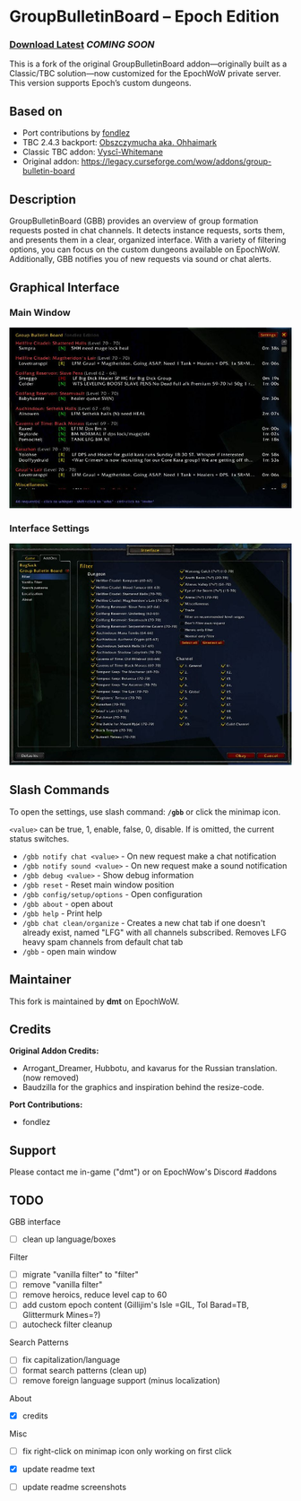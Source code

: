 # GroupBulletinBoard – Epoch Edition

### [Download Latest](https://github.com/GroupBulletinBoard-Epoch/GroupBulletinBoard-Epoch/releases/latest) *COMING SOON*

This is a fork of the original GroupBulletinBoard addon—originally built as a Classic/TBC solution—now customized for the EpochWoW private server. This version supports Epoch’s custom dungeons.

## Based on

- Port contributions by [fondlez](https://github.com/fondlez/GroupBulletinBoard)
- TBC 2.4.3 backport: [Obszczymucha aka. Ohhaimark](https://codeberg.org/obszczymucha/group-bulletin-board-tbc)
- Classic TBC addon: [Vyscî-Whitemane](https://github.com/Vysci/LFG-Bulletin-Board)
- Original addon: https://legacy.curseforge.com/wow/addons/group-bulletin-board

## Description

GroupBulletinBoard (GBB) provides an overview of group formation requests posted in chat channels. It detects instance requests, sorts them, and presents them in a clear, organized interface. With a variety of filtering options, you can focus on the custom dungeons available on EpochWoW. Additionally, GBB notifies you of new requests via sound or chat alerts.

## Graphical Interface

### Main Window
![Main Window screenshot](doc/img/addon-gbb-1.0.0-main.jpg)

### Interface Settings
![Interface Settings screenshot](doc/img/addon-gbb-1.0.0-settings.jpg)

## Slash Commands
To open the settings, use slash command: **`/gbb`** or click the minimap icon.

`<value>` can be true, 1, enable, false, 0, disable. If <value> is omitted, the 
current status switches.

* `/gbb notify chat <value>` - On new request make a chat notification
* `/gbb notify sound <value>` - On new request make a sound notification
* `/gbb debug <value>` - Show debug information
* `/gbb reset` -  Reset main window position
* `/gbb config/setup/options` - Open configuration
* `/gbb about` - open about
* `/gbb help` - Print help
* `/gbb chat clean/organize` - Creates a new chat tab if one doesn't already 
exist, named \"LFG\" with all channels subscribed. Removes LFG heavy spam 
channels from default chat tab
* `/gbb` - open main window

## Maintainer

This fork is maintained by **dmt** on EpochWoW.

## Credits

**Original Addon Credits:**
  - Arrogant_Dreamer, Hubbotu, and kavarus for the Russian translation. (now removed)
  - Baudzilla for the graphics and inspiration behind the resize-code.

**Port Contributions:** 
  - fondlez

## Support

Please contact me in-game ("dmt") or on EpochWow's Discord #addons

## TODO

GBB interface
- [ ] clean up language/boxes

Filter
- [ ] migrate "vanilla filter" to "filter"
- [ ] remove "vanilla filter"
- [ ] remove heroics, reduce level cap to 60
- [ ] add custom epoch content (Gillijim's Isle =GIL, Tol Barad=TB, Glittermurk Mines=?) 
- [ ] autocheck filter cleanup

Search Patterns
- [ ] fix capitalization/language
- [ ] format search patterns (clean up)
- [ ] remove foreign language support (minus localization)

About
- [x] credits

Misc
- [ ] fix right-click on minimap icon only working on first click
- [x] update readme text
- [ ] update readme screenshots







